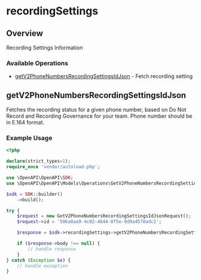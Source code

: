 # recordingSettings

## Overview

Recording Settings Information

### Available Operations

* [getV2PhoneNumbersRecordingSettingsIdJson](#getv2phonenumbersrecordingsettingsidjson) - Fetch recording setting

## getV2PhoneNumbersRecordingSettingsIdJson

Fetches the recording status for a given phone number, based on Do Not Record and Recording Governance for your team.
Phone number should be in E.164 format.


### Example Usage

```php
<?php

declare(strict_types=1);
require_once 'vendor/autoload.php';

use \OpenAPI\OpenAPI\SDK;
use \OpenAPI\OpenAPI\Models\Operations\GetV2PhoneNumbersRecordingSettingsIdJsonRequest;

$sdk = SDK::builder()
    ->build();

try {
    $request = new GetV2PhoneNumbersRecordingSettingsIdJsonRequest();
    $request->id = '506a8aa9-4c02-4644-8f5e-9d9a4578adc1';

    $response = $sdk->recordingSettings->getV2PhoneNumbersRecordingSettingsIdJson($request);

    if ($response->body !== null) {
        // handle response
    }
} catch (Exception $e) {
    // handle exception
}
```
